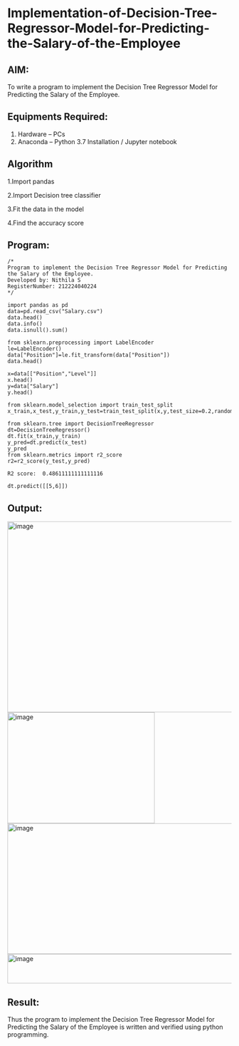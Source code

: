 # Implementation-of-Decision-Tree-Regressor-Model-for-Predicting-the-Salary-of-the-Employee

## AIM:
To write a program to implement the Decision Tree Regressor Model for Predicting the Salary of the Employee.

## Equipments Required:
1. Hardware – PCs
2. Anaconda – Python 3.7 Installation / Jupyter notebook


## Algorithm
1.Import pandas

2.Import Decision tree classifier

3.Fit the data in the model

4.Find the accuracy score

## Program:
```
/*
Program to implement the Decision Tree Regressor Model for Predicting the Salary of the Employee.
Developed by: Nithila S
RegisterNumber: 212224040224
*/
```

```
import pandas as pd
data=pd.read_csv("Salary.csv")
data.head()
data.info()
data.isnull().sum()
```
```
from sklearn.preprocessing import LabelEncoder
le=LabelEncoder()
data["Position"]=le.fit_transform(data["Position"])
data.head()
```
```
x=data[["Position","Level"]]
x.head()
y=data["Salary"]
y.head()
```
```
from sklearn.model_selection import train_test_split
x_train,x_test,y_train,y_test=train_test_split(x,y,test_size=0.2,random_state=2)
```
```
from sklearn.tree import DecisionTreeRegressor
dt=DecisionTreeRegressor()
dt.fit(x_train,y_train)
y_pred=dt.predict(x_test)
y_pred
from sklearn.metrics import r2_score
r2=r2_score(y_test,y_pred)
```
```
R2 score:  0.48611111111111116
```
```
dt.predict([[5,6]])
```

## Output:

<img width="1763" height="428" alt="image" src="https://github.com/user-attachments/assets/69e3c13d-6845-4d4a-a072-b672bd57a310" />

<img width="331" height="249" alt="image" src="https://github.com/user-attachments/assets/512e518b-3c8b-46d9-8a49-9154136bee38" />

<img width="1751" height="293" alt="image" src="https://github.com/user-attachments/assets/dd303306-d885-4c4e-b2f1-3c7f7a1a7584" />

<img width="1066" height="66" alt="image" src="https://github.com/user-attachments/assets/d65a41e8-dcb1-4133-b7c2-816e879b8eaa" />


## Result:
Thus the program to implement the Decision Tree Regressor Model for Predicting the Salary of the Employee is written and verified using python programming.
